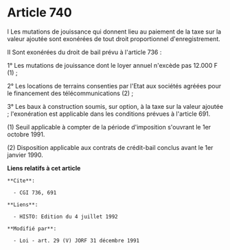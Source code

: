 # Article 740

I Les mutations de jouissance qui donnent lieu au paiement de la taxe sur la valeur ajoutée sont exonérées de tout droit
proportionnel d'enregistrement.

II Sont exonérées du droit de bail prévu à l'article 736 :

1° Les mutations de jouissance dont le loyer annuel n'excède pas 12.000 F (1) ;

2° Les locations de terrains consenties par l'Etat aux sociétés agréées pour le financement des télécommunications (2) ;

3° Les baux à construction soumis, sur option, à la taxe sur la valeur ajoutée ; l'exonération est applicable dans les
conditions prévues à l'article 691.

(1) Seuil applicable à compter de la période d'imposition s'ouvrant le 1er octobre 1991.

(2) Disposition applicable aux contrats de crédit-bail conclus avant le 1er janvier 1990.

**Liens relatifs à cet article**

	**Cite**:

	  - CGI 736, 691

	**Liens**:

	  - HISTO: Edition du 4 juillet 1992

	**Modifié par**:

	  - Loi - art. 29 (V) JORF 31 décembre 1991
